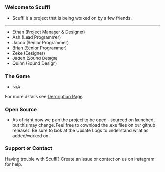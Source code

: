 ### Welcome to Scuffl
- Scuffl is a project that is being worked on by a few friends.
--------------------------------------------------------------------
- Ethan (Project Manager & Designer)
- Ash (Lead Programmer)
- Jacob (Senior Programmer)
- Brian (Senior Programmer)
- Zeke (Designer)
- Jaden (Sound Design)
- Quinn (Sound Design)

### The Game

-  N/A

For more details see [Description Page](https://github.com/MrScruffles/ScufflCardGame/tree/Description).

### Open Source

- As of right now we plan the project to be open - sourced on launched, but this may change. Feel free to download the .exe files on our github releases. Be sure to look at the Update Logs to understand what as added/worked on.

### Support or Contact

Having trouble with Scuffl? Create an issue or contact on us on instagram for help.
